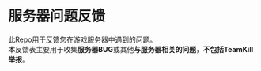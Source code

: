 # 服务器问题反馈  
  
此Repo用于反馈您在游戏服务器中遇到的问题。  
本反馈表主要用于收集**服务器BUG**或其他**与服务器相关的问题**，**不包括TeamKill举报**。  
  
